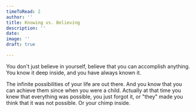 ```yaml
---
timeToRead: 2
author: ''
title: Knowing vs. Believing
description: ''
date:
image: ''
draft: true

---
```

You don't just believe in yourself, believe that you can accomplish anything. You know it deep inside, and you have always known it.

The infinite possibilities of your life are out there. And you know that you can achieve them since when you were a child. Actually at that time you knew that everything was possible, you just forgot it, or "they" made you think that it was not possible. Or your chimp inside.
